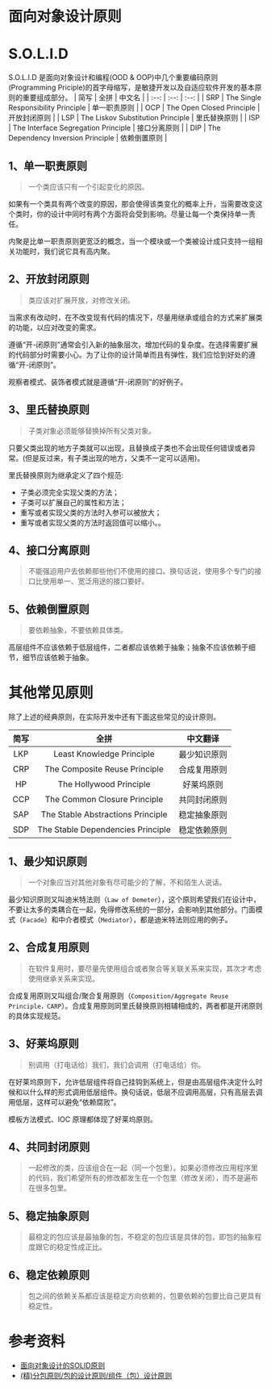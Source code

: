 面向对象设计原则
====================
# S.O.L.I.D  
S.O.L.I.D 是面向对象设计和编程(OOD & OOP)中几个重要编码原则(Programming Priciple)的首字母缩写，是敏捷开发以及自适应软件开发的基本原则的重要组成部分。
| 简写 | 全拼 | 中文名 |
| :--: | :--: | :--: |
| SRP | The Single Responsibility Principle    | 单一职责原则 |
| OCP | The Open Closed Principle              | 开放封闭原则 |
| LSP | The Liskov Substitution Principle      | 里氏替换原则 |
| ISP | The Interface Segregation Principle    | 接口分离原则 |
| DIP | The Dependency Inversion Principle     | 依赖倒置原则 |

## 1、单一职责原则
> 一个类应该只有一个引起变化的原因。

如果有一个类具有两个改变的原因，那会使得该类变化的概率上升，当需要改变这个类时，你的设计中同时有两个方面将会受到影响。尽量让每一个类保持单一责任。

内聚是比单一职责原则更宽泛的概念，当一个模块或一个类被设计成只支持一组相关功能时，我们说它具有高内聚。

## 2、开放封闭原则
> 类应该对扩展开放，对修改关闭。

当需求有改动时，在不改变现有代码的情况下，尽量用继承或组合的方式来扩展类的功能，以应对改变的需求。   

遵循“开-闭原则”通常会引入新的抽象层次，增加代码的复杂度。在选择需要扩展的代码部分时需要小心。为了让你的设计简单而且有弹性，我们应恰到好处的遵循“开-闭原则”。
  
观察者模式、装饰者模式就是遵循“开-闭原则”的好例子。

## 3、里氏替换原则
> 子类对象必须能够替换掉所有父类对象。   

只要父类出现的地方子类就可以出现，且替换成子类也不会出现任何错误或者异常。(但是反过来，有子类出现的地方，父类不一定可以适用)。     

里氏替换原则为继承定义了四个规范:      
- 子类必须完全实现父类的方法；  
- 子类可以扩展自己的属性和方法；  
- 重写或者实现父类的方法时入参可以被放大；  
- 重写或者实现父类的方法时返回值可以缩小。。

## 4、接口分离原则
> 不能强迫用户去依赖那些他们不使用的接口。换句话说，使用多个专门的接口比使用单一、宽泛用途的接口要好。

## 5、依赖倒置原则
> 要依赖抽象，不要依赖具体类。

高层组件不应该依赖于低层组件，二者都应该依赖于抽象；抽象不应该依赖于细节，细节应该依赖于抽象。

# 其他常见原则 
除了上述的经典原则，在实际开发中还有下面这些常见的设计原则。

| 简写    | 全拼    | 中文翻译 |
| :--: | :--: | :--: |
|LKP|    Least Knowledge Principle            | 最少知识原则 |
|CRP|    The Composite Reuse Principle        | 合成复用原则 |
|HP |    The Hollywood Principle              | 好莱坞原则   |
|CCP|    The Common Closure Principle         | 共同封闭原则 |
|SAP|    The Stable Abstractions Principle    | 稳定抽象原则 |
|SDP|    The Stable Dependencies Principle    | 稳定依赖原则 |

## 1、最少知识原则
> 一个对象应当对其他对象有尽可能少的了解，不和陌生人说话。

最少知识原则又叫迪米特法则（`Law of Demeter`），这个原则希望我们在设计中，不要让太多的类耦合在一起，免得修改系统的一部分，会影响到其他部分。门面模式（``Facade``）和中介者模式（``Mediator``），都是迪米特法则应用的例子。

## 2、合成复用原则
> 在软件复用时，要尽量先使用组合或者聚合等关联关系来实现，其次才考虑使用继承关系来实现。

合成复用原则又叫组合/聚合复用原则（``Composition/Aggregate Reuse Principle，CARP``）。合成复用原则同里氏替换原则相辅相成的，两者都是开闭原则的具体实现规范。

## 3、好莱坞原则
> 别调用（打电话给）我们，我们会调用（打电话给）你。

在好莱坞原则下，允许低层组件将自己挂钩到系统上，但是由高层组件决定什么时候和以什么样的形式调用低层组件。换句话说，低层不应调用高层，只有高层去调用低层，这样可以避免“依赖腐败”。  

模板方法模式、IOC 原理都体现了好莱坞原则。

## 4、共同封闭原则
> 一起修改的类，应该组合在一起（同一个包里）。如果必须修改应用程序里的代码，我们希望所有的修改都发生在一个包里（修改关闭），而不是遍布在很多包里。

## 5、稳定抽象原则
> 最稳定的包应该是最抽象的包，不稳定的包应该是具体的包，即包的抽象程度跟它的稳定性成正比。

## 6、稳定依赖原则
> 包之间的依赖关系都应该是稳定方向依赖的，包要依赖的包要比自己更具有稳定性。

# 参考资料
- [面向对象设计的SOLID原则](https://www.cnblogs.com/shanyou/archive/2009/09/21/1570716.html)
- [(精)分包原则/包的设计原则/组件（包）设计原则](https://blog.csdn.net/it_man/article/details/38292925)
